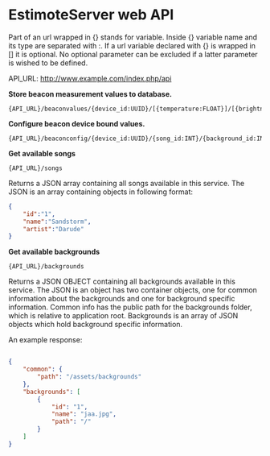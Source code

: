 # EstimoteServer web API
Part of an url wrapped in {} stands for variable. Inside {} variable name and its type are separated with :.
If a url variable declared with {} is wrapped in [] it is optional. No optional parameter can be excluded
if a latter parameter is wished to be defined.

API_URL: http://www.example.com/index.php/api

**Store beacon measurement values to database.**

	{API_URL}/beaconvalues/{device_id:UUID}/[{temperature:FLOAT}]/[{brightness:FLOAT}]/[{pressure:FLOAT}]

**Configure beacon device bound values.**

	{API_URL}/beaconconfig/{device_id:UUID}/{song_id:INT}/{background_id:INT}

**Get available songs**

	{API_URL}/songs

Returns a JSON array containing all songs available in this service.
The JSON is an array containing objects in following format:

```json
{
	"id":"1",
	"name":"Sandstorm",
	"artist":"Darude"
}
```

**Get available backgrounds**

	{API_URL}/backgrounds

Returns a JSON OBJECT containing all backgrounds available in this service.
The JSON is an object has two container objects, one for common information
about the backgrounds and one for background specific information. Common info
has the public path for the backgrounds folder, which is relative to application
root. Backgrounds is an array of JSON objects which hold background specific
information.

An example response:

```json

{
	"common": {
		"path": "/assets/backgrounds"
	},
	"backgrounds": [
		{
			"id": "1",
			"name": "jaa.jpg",
			"path": "/"
		}
	]
}
```
